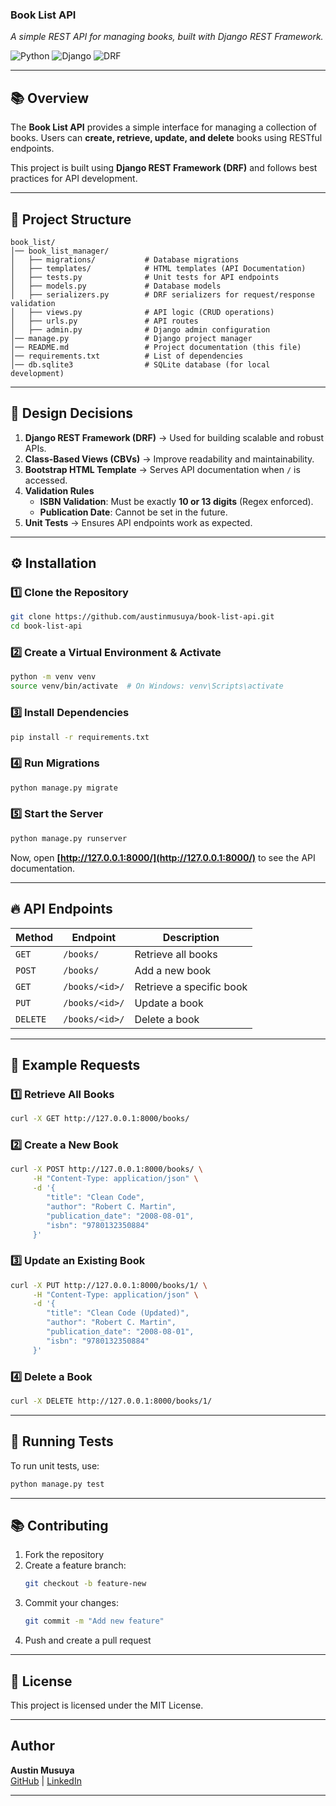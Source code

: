 ### **Book List API**  
*A simple REST API for managing books, built with Django REST Framework.*

![Python](https://img.shields.io/badge/Python-3.10-blue.svg)
![Django](https://img.shields.io/badge/Django-4.2-green.svg)
![DRF](https://img.shields.io/badge/DRF-3.14-red.svg)

---

## 📚 **Overview**
The **Book List API** provides a simple interface for managing a collection of books. Users can **create, retrieve, update, and delete** books using RESTful endpoints.  

This project is built using **Django REST Framework (DRF)** and follows best practices for API development.

---

## 🏰 **Project Structure**
```
book_list/
│── book_list_manager/
│   ├── migrations/           # Database migrations
│   ├── templates/            # HTML templates (API Documentation)
│   ├── tests.py              # Unit tests for API endpoints
│   ├── models.py             # Database models
│   ├── serializers.py        # DRF serializers for request/response validation
│   ├── views.py              # API logic (CRUD operations)
│   ├── urls.py               # API routes
│   ├── admin.py              # Django admin configuration
│── manage.py                 # Django project manager
│── README.md                 # Project documentation (this file)
│── requirements.txt          # List of dependencies
│── db.sqlite3                # SQLite database (for local development)
```

---

## 🎯 **Design Decisions**
1. **Django REST Framework (DRF)** → Used for building scalable and robust APIs.  
2. **Class-Based Views (CBVs)** → Improve readability and maintainability.  
3. **Bootstrap HTML Template** → Serves API documentation when `/` is accessed.  
4. **Validation Rules**  
   - **ISBN Validation**: Must be exactly **10 or 13 digits** (Regex enforced).  
   - **Publication Date**: Cannot be set in the future.  
5. **Unit Tests** → Ensures API endpoints work as expected.  

---

## ⚙ **Installation**
### **1️⃣ Clone the Repository**
```sh
git clone https://github.com/austinmusuya/book-list-api.git
cd book-list-api
```

### **2️⃣ Create a Virtual Environment & Activate**
```sh
python -m venv venv
source venv/bin/activate  # On Windows: venv\Scripts\activate
```

### **3️⃣ Install Dependencies**
```sh
pip install -r requirements.txt
```

### **4️⃣ Run Migrations**
```sh
python manage.py migrate
```

### **5️⃣ Start the Server**
```sh
python manage.py runserver
```
Now, open **[http://127.0.0.1:8000/](http://127.0.0.1:8000/)** to see the API documentation.

---

## 🔥 **API Endpoints**
| Method | Endpoint       | Description                |
|--------|--------------|---------------------------|
| `GET`  | `/books/`    | Retrieve all books        |
| `POST` | `/books/`    | Add a new book            |
| `GET`  | `/books/<id>/` | Retrieve a specific book |
| `PUT`  | `/books/<id>/` | Update a book            |
| `DELETE` | `/books/<id>/` | Delete a book          |

---

## 📌 **Example Requests**
### **1️⃣ Retrieve All Books**
```sh
curl -X GET http://127.0.0.1:8000/books/
```

### **2️⃣ Create a New Book**
```sh
curl -X POST http://127.0.0.1:8000/books/ \
     -H "Content-Type: application/json" \
     -d '{
        "title": "Clean Code",
        "author": "Robert C. Martin",
        "publication_date": "2008-08-01",
        "isbn": "9780132350884"
     }'
```

### **3️⃣ Update an Existing Book**
```sh
curl -X PUT http://127.0.0.1:8000/books/1/ \
     -H "Content-Type: application/json" \
     -d '{
        "title": "Clean Code (Updated)",
        "author": "Robert C. Martin",
        "publication_date": "2008-08-01",
        "isbn": "9780132350884"
     }'
```

### **4️⃣ Delete a Book**
```sh
curl -X DELETE http://127.0.0.1:8000/books/1/
```

---

## 🧙️ **Running Tests**
To run unit tests, use:
```sh
python manage.py test
```

---

## 📚 **Contributing**
1. Fork the repository  
2. Create a feature branch:  
   ```sh
   git checkout -b feature-new
   ```
3. Commit your changes:  
   ```sh
   git commit -m "Add new feature"
   ```
4. Push and create a pull request  

---

## 📝 **License**
This project is licensed under the MIT License.

---

## **Author**
**Austin Musuya**  
[GitHub](https://github.com/austinmusuya) | [LinkedIn](https://www.linkedin.com/in/austinmusuya)

---

